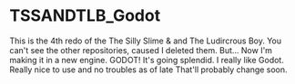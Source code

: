 # TSSANDTLB_Godot
This is the 4th redo of the The Silly Slime & and The Ludircrous Boy. 
You can't see the other repositories, caused I deleted them. 
But...
Now I'm making it in a new engine. GODOT!
It's going splendid. I really like Godot. Really nice to use and no troubles as of late
That'll probably change soon.
